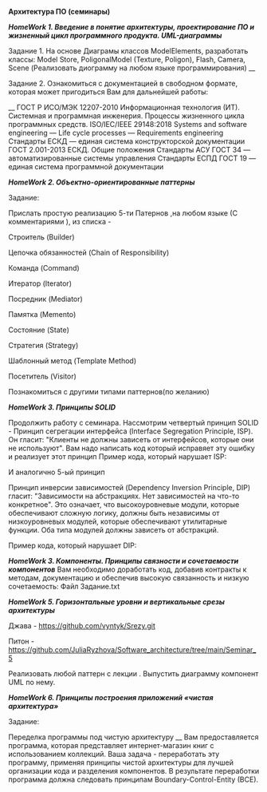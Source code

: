 **Архитектура ПО (семинары)**

***HomeWork 1. Введение в понятие архитектуры, проектирование ПО и жизненный цикл программного продукта. UML-диаграммы***

Задание 1. На основе Диаграмы классов ModelElements, разработать классы: Model Store, PoligonalModel (Texture, Poligon), Flash, Camera, Scene (Реализовать диограмму на любом языке программирования)
__

Задание 2. Ознакомиться с документацией в свободном формате, которая может пригодиться Вам для дальнейшей работы:

__
ГОСТ Р ИСО/МЭК 12207-2010 Информационная технология (ИТ). Системная и программная инженерия. Процессы жизненного цикла программных средств.
ISO/IEC/IEEE 29148:2018 Systems and software engineering — Life cycle processes — Requirements engineering
Стандарты ЕСКД — единая система конструкторской документации
ГОСТ 2.001-2013 ЕСКД. Общие положения
Стандарты АСУ ГОСТ 34 — автоматизированные системы управления
Стандарты ЕСПД ГОСТ 19 — единая система программной документации


***HomeWork 2. Объектно-ориентированные паттерны***

Задание:

Прислать простую реализацию 5-ти Патернов ,на любом языке (С комментариями ), из списка -

Строитель (Builder)

Цепочка обязанностей (Chain of Responsibility)

Команда (Command)

Итератор (Iterator)

Посредник (Mediator)

Памятка (Memento)

Состояние (State)

Стратегия (Strategy)

Шаблонный метод (Template Method)

Посетитель (Visitor)

Познакомиться с другими типами паттернов(по желанию)


***HomeWork 3. Принципы SOLID***

Продолжить работу с семинара.
Hассмотрим четвертый принцип SOLID - Принцип сегрегации интерфейса (Interface Segregation Principle, ISP). Он гласит: "Клиенты не должны зависеть от интерфейсов, которые они не используют".
Вам надо написать код который исправяет эту ошибку и реализует этот принцип
Пример кода, который нарушает ISP:


И аналогично 5-ый принцип

Принцип инверсии зависимостей (Dependency Inversion Principle, DIP) гласит: "Зависимости на абстракциях. Нет зависимостей на что-то конкретное". Это означает, что высокоуровневые модули, которые обеспечивают сложную логику, должны быть независимы от низкоуровневых модулей, которые обеспечивают утилитарные функции. Оба типа модулей должны зависеть от абстракций.

Пример кода, который нарушает DIP:


***HomeWork 3. Компоненты. Принципы связности и сочетаемости компонентов***
Вам необходимо доработать код, добавив контракты к методам, документацию и обеспечив высокую связанность и низкую сочетаемость:
Файл Задание.txt


***HomeWork 5. Горизонтальные уровни и вертикальные срезы архитектуры***

Джава - https://github.com/vyntyk/Srezy.git

Питон - https://github.com/JuliaRyzhova/Software_architecture/tree/main/Seminar_5

Реализовать любой паттерн с лекции . Выпустить диаграмму компонент UML по нему.

***HomeWork 6. Принципы построения приложений «чистая архитектура»***

Задание: 

Переделка программы под чистую архитектуру
__
Вам предоставляется программа, которая представляет интернет-магазин книг с использованием коллекций. Ваша задача - переработать эту программу, применяя принципы чистой архитектуры для лучшей организации кода и разделения компонентов. В результате переработки программа должна следовать принципам Boundary-Control-Entity (BCE).